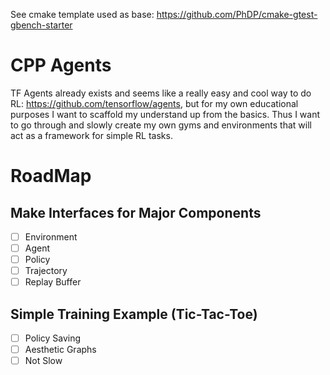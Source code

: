 See cmake template used as base: https://github.com/PhDP/cmake-gtest-gbench-starter

# CPP Agents
TF Agents already exists and seems like a really easy and cool way to do RL: https://github.com/tensorflow/agents, but for my own educational purposes I want to scaffold my understand up from the basics. Thus I want to go through and slowly create my own gyms and environments that will act as a framework for simple RL tasks.

# RoadMap
## Make Interfaces for Major Components
- [ ] Environment
- [ ] Agent
- [ ] Policy
- [ ] Trajectory
- [ ] Replay Buffer

## Simple Training Example (Tic-Tac-Toe)
- [ ] Policy Saving
- [ ] Aesthetic Graphs
- [ ] Not Slow
